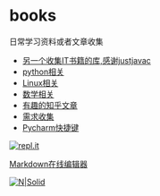 # books
日常学习资料或者文章收集

- [另一个收集IT书籍的库,感谢justjavac](https://github.com/justjavac/free-programming-books-zh_CN)
- [python相关](python.md)
- [Linux相关](linux.md)
- [数学相关](math.md)
- [有趣的知乎文章](zhihu.md)
- [需求收集](requirements.md)
- [Pycharm快捷键](http://www.cnblogs.com/zhangpengshou/p/3555767.html)

[![repl.it](https://repl.it/public/images/logo-small.png)](https://repl.it/languages)

[Markdown在线编辑器](https://dillinger.io/)

[![N|Solid](https://cldup.com/dTxpPi9lDf.thumb.png)](https://nodesource.com/products/nsolid)